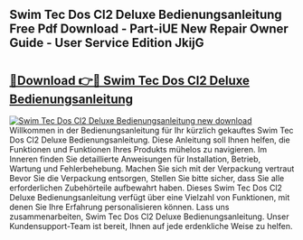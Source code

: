 ## Swim Tec Dos Cl2 Deluxe Bedienungsanleitung Free Pdf Download - Part-iUE New Repair Owner Guide - User Service Edition JkijG

# <h2><a href="http://df5ix1b.blite.top/?on=Swim+Tec+Dos+Cl2+Deluxe+Bedienungsanleitung">🔗Download 👉🔴 Swim Tec Dos Cl2 Deluxe Bedienungsanleitung</a></h2>

[![Swim Tec Dos Cl2 Deluxe Bedienungsanleitung new download](https://i.imgur.com/lujVjoI.png)](http://df5ix1b.blite.top/?on=Swim+Tec+Dos+Cl2+Deluxe+Bedienungsanleitung)
Willkommen in der Bedienungsanleitung für Ihr kürzlich gekauftes Swim Tec Dos Cl2 Deluxe Bedienungsanleitung. Diese Anleitung soll Ihnen helfen, die Funktionen und Funktionen Ihres Produkts mühelos zu navigieren. Im Inneren finden Sie detaillierte Anweisungen für Installation, Betrieb, Wartung und Fehlerbehebung. Machen Sie sich mit der Verpackung vertraut Bevor Sie die Verpackung entsorgen, Stellen Sie bitte sicher, dass Sie alle erforderlichen Zubehörteile aufbewahrt haben. Dieses Swim Tec Dos Cl2 Deluxe Bedienungsanleitung verfügt über eine Vielzahl von Funktionen, mit denen Sie Ihre Erfahrung personalisieren können. Lass uns zusammenarbeiten, Swim Tec Dos Cl2 Deluxe Bedienungsanleitung. Unser Kundensupport-Team ist bereit, Ihnen auf jede erdenkliche Weise zu helfen.
